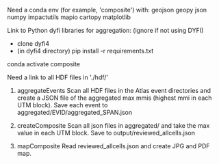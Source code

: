 Need a conda env (for example, 'composite') with: 
geojson
geopy
json
numpy
impactutils
mapio
cartopy
matplotlib


Link to Python dyfi libraries for aggregation:
(ignore if not using DYFI)
- clone dyfi4
- (in dyfi4 directory) pip install -r requirements.txt

conda activate composite

Need a link to all HDF files in './hdf/'

1. aggregateEvents
Scan all HDF files in the Atlas event directories and create a JSON file of the aggregated max mmis (highest mmi in each UTM block). Save each event to aggregated/EVID/aggregated_SPAN.json

2. createComposite
Scan all json files in aggregated/ and take the max value in each UTM block. Save to output/reviewed_allcells.json

3. mapComposite
Read reviewed_allcells.json and create JPG and PDF map.



